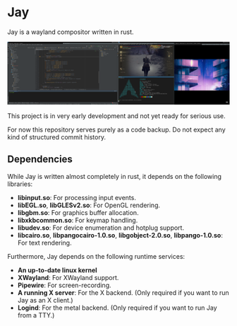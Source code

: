 # Jay

Jay is a wayland compositor written in rust.

![screenshot.png](static/screenshot.png)

This project is in very early development and not yet ready for serious use.

For now this repository serves purely as a code backup.
Do not expect any kind of structured commit history.

## Dependencies

While Jay is written almost completely in rust, it depends on the following libraries:

* **libinput.so**: For processing input events.
* **libEGL.so**, **libGLESv2.so**: For OpenGL rendering.
* **libgbm.so**: For graphics buffer allocation.
* **libxkbcommon.so**: For keymap handling.
* **libudev.so**: For device enumeration and hotplug support.
* **libcairo.so**, **libpangocairo-1.0.so**, **libgobject-2.0.so**, **libpango-1.0.so**: For text rendering.

Furthermore, Jay depends on the following runtime services:

* **An up-to-date linux kernel**
* **XWayland**: For XWayland support.
* **Pipewire**: For screen-recording.
* **A running X server**: For the X backend. (Only required if you want to run Jay as an X client.)
* **Logind**: For the metal backend. (Only required if you want to run Jay from a TTY.)
